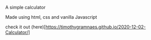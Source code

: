 A simple calculator

Made using html, css and vanilla Javascript

check it out (here)[https://timothygramnaes.github.io/2020-12-02-Calculator/]